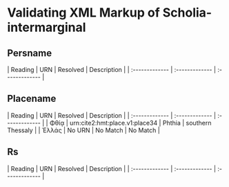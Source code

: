 # Validating XML Markup of Scholia-intermarginal


## Persname 

| Reading | URN | Resolved | Description |
| :------------- | :------------- | :------------- |

## Placename 

| Reading | URN | Resolved | Description |
| :------------- | :------------- | :------------- |
| Φθίᾳ | urn:cite2:hmt:place.v1:place34 | Phthia | southern Thessaly | 
| Ἑλλάς | <span class='nomatch text-danger'>No URN</span> | <span class='nomatch text-danger'>No Match</span> | <span class='nomatch text-danger'>No Match</span> | 

## Rs 

| Reading | URN | Resolved | Description |
| :------------- | :------------- | :------------- |
